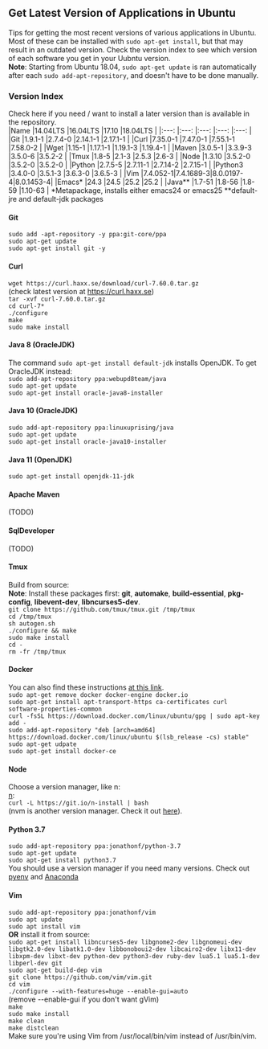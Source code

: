 ## Get Latest Version of Applications in Ubuntu

Tips for getting the most recent versions of various applications in Ubuntu. Most of these can be installed with `sudo apt-get install`, but that may result in an outdated version. Check the version index to see which version of each software you get in your Uubntu version.  
__Note__: Starting from Ubuntu 18.04, `sudo apt-get update` is ran automatically after each `sudo add-apt-repository`, and doesn't have to be done manually.  

### Version Index
Check here if you need / want to install a later version than is available in the repository.  
|Name      |14.04LTS |16.04LTS  |17.10     |18.04LTS  |
|:---:     |:---:    |:---:     |:---:     |:---:     |
|Git       |1.9.1-1  |2.7.4-0   |2.14.1-1  |2.17.1-1  |
|Curl      |7.35.0-1 |7.47.0-1  |7.55.1-1  |7.58.0-2  |
|Wget      |1.15-1   |1.17.1-1  |1.19.1-3  |1.19.4-1  |
|Maven     |3.0.5-1  |3.3.9-3   |3.5.0-6   |3.5.2-2   |
|Tmux      |1.8-5    |2.1-3     |2.5.3     |2.6-3     |
|Node      |1.3.10   |3.5.2-0   |3.5.2-0   |3.5.2-0   |
|Python    |2.7.5-5  |2.7.11-1  |2.7.14-2  |2.7.15-1  |
|Python3   |3.4.0-0  |3.5.1-3   |3.6.3-0   |3.6.5-3   |
|Vim       |7.4.052-1|7.4.1689-3|8.0.0197-4|8.0.1453-4|
|Emacs*    |24.3     |24.5      |25.2      |25.2      |
|Java**    |1.7-51   |1.8-56    |1.8-59    |1.10-63   |
*Metapackage, installs either emacs24 or emacs25
**default-jre and default-jdk packages
 
#### Git
`sudo add -apt-repository -y ppa:git-core/ppa`  
`sudo apt-get update`  
`sudo apt-get install git -y`  

#### Curl
`wget https://curl.haxx.se/download/curl-7.60.0.tar.gz`  
(check latest version at https://curl.haxx.se)  
`tar -xvf curl-7.60.0.tar.gz`  
`cd curl-7*`  
`./configure`  
`make`  
`sudo make install`  

#### Java 8 (OracleJDK)
The command `sudo apt-get install default-jdk` installs OpenJDK. To get OracleJDK instead:  
`sudo add-apt-repository ppa:webupd8team/java`  
`sudo apt-get update`  
`sudo apt-get install oracle-java8-installer`  
#### Java 10 (OracleJDK)
`sudo add-apt-repository ppa:linuxuprising/java`  
`sudo apt-get update`  
`sudo apt-get install oracle-java10-installer`  
#### Java 11 (OpenJDK)
`sudo apt-get install openjdk-11-jdk`  

#### Apache Maven
(TODO)

#### SqlDeveloper
(TODO)

#### Tmux
Build from source:  
__Note__: Install these packages first: __git__, __automake__, __build-essential__, __pkg-config__, __libevent-dev__, __libncurses5-dev__.  
`git clone https://github.com/tmux/tmux.git /tmp/tmux`  
`cd /tmp/tmux`  
`sh autogen.sh`  
`./configure && make`  
`sudo make install`  
`cd -`  
`rm -fr /tmp/tmux`  

#### Docker
You can also find these instructions [at this link](https://docs.docker.com/install/linux/docker-ce/ubuntu/).  
`sudo apt-get remove docker docker-engine docker.io`  
`sudo apt-get install apt-transport-https ca-certificates curl software-properties-common`  
`curl -fsSL https://download.docker.com/linux/ubuntu/gpg | sudo apt-key add -`  
`sudo add-apt-repository "deb [arch=amd64] https://download.docker.com/linux/ubuntu $(lsb_release -cs) stable"`  
`sudo apt-get udpate`  
`sudo apt-get install docker-ce`  

#### Node
Choose a version manager, like n:  
[n](https://github.com/mklement0/n-install):  
`curl -L https://git.io/n-install | bash`  
(nvm is another version manager. Check it out [here](https://github.com/creationix/nvm)).

#### Python 3.7
`sudo add-apt-repository ppa:jonathonf/python-3.7`  
`sudo apt-get update`  
`sudo apt-get install python3.7`  
You should use a version manager if you need many versions. Check out [pyenv](https://github.com/pyenv/pyenv) and [Anaconda](https://www.anaconda.com/download/)

#### Vim
`sudo add-apt-repository ppa:jonathonf/vim`  
`sudo apt update`  
`sudo apt install vim`  
__OR__ install it from source:  
`sudo apt-get install libncurses5-dev libgnome2-dev libgnomeui-dev libgtk2.0-dev libatk1.0-dev libbonoboui2-dev libcairo2-dev libx11-dev libxpm-dev libxt-dev python-dev python3-dev ruby-dev lua5.1 lua5.1-dev libperl-dev git`  
`sudo apt-get build-dep vim`  
`git clone https://github.com/vim/vim.git`  
`cd vim`  
`./configure --with-features=huge --enable-gui=auto`  
(remove --enable-gui if you don't want gVim)  
`make`  
`sudo make install`  
`make clean`  
`make distclean`  
Make sure you're using Vim from /usr/local/bin/vim instead of /usr/bin/vim.
